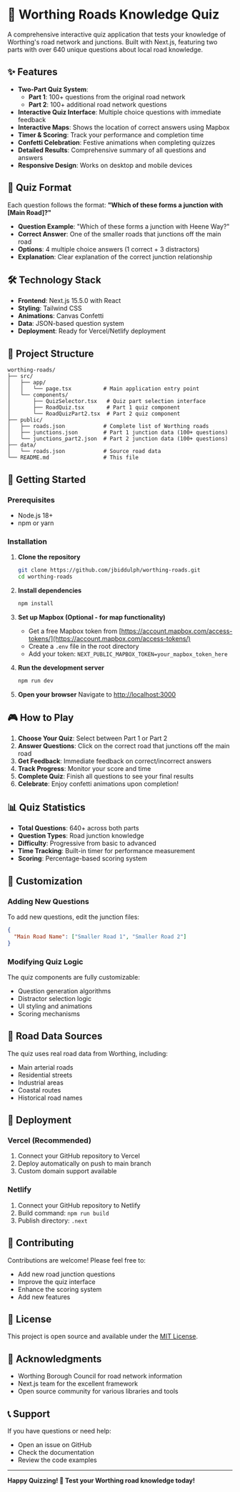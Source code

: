 # 🚗 Worthing Roads Knowledge Quiz

A comprehensive interactive quiz application that tests your knowledge of Worthing's road network and junctions. Built with Next.js, featuring two parts with over 640 unique questions about local road knowledge.

## ✨ Features

- **Two-Part Quiz System**: 
  - **Part 1**: 100+ questions from the original road network
  - **Part 2**: 100+ additional road network questions
- **Interactive Quiz Interface**: Multiple choice questions with immediate feedback
- **Interactive Maps**: Shows the location of correct answers using Mapbox
- **Timer & Scoring**: Track your performance and completion time
- **Confetti Celebration**: Festive animations when completing quizzes
- **Detailed Results**: Comprehensive summary of all questions and answers
- **Responsive Design**: Works on desktop and mobile devices

## 🎯 Quiz Format

Each question follows the format: **"Which of these forms a junction with [Main Road]?"**

- **Question Example**: "Which of these forms a junction with Heene Way?"
- **Correct Answer**: One of the smaller roads that junctions off the main road
- **Options**: 4 multiple choice answers (1 correct + 3 distractors)
- **Explanation**: Clear explanation of the correct junction relationship

## 🛠️ Technology Stack

- **Frontend**: Next.js 15.5.0 with React
- **Styling**: Tailwind CSS
- **Animations**: Canvas Confetti
- **Data**: JSON-based question system
- **Deployment**: Ready for Vercel/Netlify deployment

## 📁 Project Structure

```
worthing-roads/
├── src/
│   ├── app/
│   │   └── page.tsx          # Main application entry point
│   └── components/
│       ├── QuizSelector.tsx   # Quiz part selection interface
│       ├── RoadQuiz.tsx       # Part 1 quiz component
│       └── RoadQuizPart2.tsx  # Part 2 quiz component
├── public/
│   ├── roads.json            # Complete list of Worthing roads
│   ├── junctions.json        # Part 1 junction data (100+ questions)
│   └── junctions_part2.json  # Part 2 junction data (100+ questions)
├── data/
│   └── roads.json            # Source road data
└── README.md                 # This file
```

## 🚀 Getting Started

### Prerequisites

- Node.js 18+ 
- npm or yarn

### Installation

1. **Clone the repository**
   ```bash
   git clone https://github.com/jbiddulph/worthing-roads.git
   cd worthing-roads
   ```

2. **Install dependencies**
   ```bash
   npm install
   ```

3. **Set up Mapbox (Optional - for map functionality)**
   - Get a free Mapbox token from [https://account.mapbox.com/access-tokens/](https://account.mapbox.com/access-tokens/)
   - Create a `.env` file in the root directory
   - Add your token: `NEXT_PUBLIC_MAPBOX_TOKEN=your_mapbox_token_here`

4. **Run the development server**
   ```bash
   npm run dev
   ```

5. **Open your browser**
   Navigate to [http://localhost:3000](http://localhost:3000)

## 🎮 How to Play

1. **Choose Your Quiz**: Select between Part 1 or Part 2
2. **Answer Questions**: Click on the correct road that junctions off the main road
3. **Get Feedback**: Immediate feedback on correct/incorrect answers
4. **Track Progress**: Monitor your score and time
5. **Complete Quiz**: Finish all questions to see your final results
6. **Celebrate**: Enjoy confetti animations upon completion!

## 📊 Quiz Statistics

- **Total Questions**: 640+ across both parts
- **Question Types**: Road junction knowledge
- **Difficulty**: Progressive from basic to advanced
- **Time Tracking**: Built-in timer for performance measurement
- **Scoring**: Percentage-based scoring system

## 🔧 Customization

### Adding New Questions

To add new questions, edit the junction files:

```json
{
  "Main Road Name": ["Smaller Road 1", "Smaller Road 2"]
}
```

### Modifying Quiz Logic

The quiz components are fully customizable:
- Question generation algorithms
- Distractor selection logic
- UI styling and animations
- Scoring mechanisms

## 🌟 Road Data Sources

The quiz uses real road data from Worthing, including:
- Main arterial roads
- Residential streets
- Industrial areas
- Coastal routes
- Historical road names

## 📱 Deployment

### Vercel (Recommended)

1. Connect your GitHub repository to Vercel
2. Deploy automatically on push to main branch
3. Custom domain support available

### Netlify

1. Connect your GitHub repository to Netlify
2. Build command: `npm run build`
3. Publish directory: `.next`

## 🤝 Contributing

Contributions are welcome! Please feel free to:
- Add new road junction questions
- Improve the quiz interface
- Enhance the scoring system
- Add new features

## 📄 License

This project is open source and available under the [MIT License](LICENSE).

## 🙏 Acknowledgments

- Worthing Borough Council for road network information
- Next.js team for the excellent framework
- Open source community for various libraries and tools

## 📞 Support

If you have questions or need help:
- Open an issue on GitHub
- Check the documentation
- Review the code examples

---

**Happy Quizzing! 🎉 Test your Worthing road knowledge today!**
